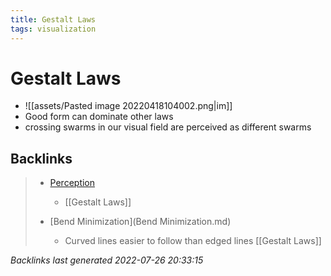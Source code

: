 ```yaml
---
title: Gestalt Laws
tags: visualization
---
```


# Gestalt Laws
- ![[assets/Pasted image 20220418104002.png|im]]
- Good form can dominate other laws
- crossing swarms in our visual field are perceived as different swarms


































































































## Backlinks

> - [Perception](Perception.md)
>   - [[Gestalt Laws]]
>    
> - [Bend Minimization](Bend Minimization.md)
>   - Curved lines easier to follow than edged lines  [[Gestalt Laws]]

_Backlinks last generated 2022-07-26 20:33:15_
